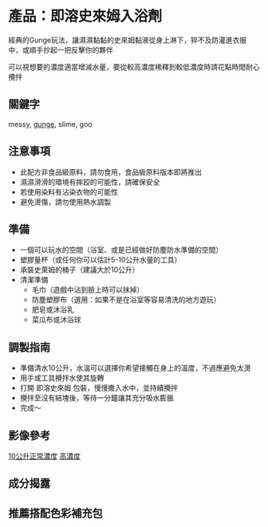 產品：即溶史來姆入浴劑
===
經典的Gunge玩法，讓濕濕黏黏的史來姆黏液從身上淋下，猝不及防灌進衣服中，或順手抄起一把反擊你的夥伴

可以視想要的濃度適當增減水量，要從較高濃度稀釋到較低濃度時請花點時間耐心攪拌

關鍵字
---
messy, [gunge](https://en.m.wikipedia.org/wiki/Gunge), slime, goo


注意事項
---
* 此配方非食品級原料，請勿食用，食品級原料版本即將推出
* 濕濕滑滑的環境有摔跤的可能性，請確保安全
* 若使用染料有沾染衣物的可能性
* 避免燙傷，請勿使用熱水調製

準備
---
* 一個可以玩水的空間（浴室、或是已經做好防塵防水準備的空間）
* 塑膠量杯（或任何你可以估計5-10公升水量的工具）
* 承裝史萊姆的桶子（建議大於10公升）
* 清潔準備
  * 毛巾（遊戲中沾到臉上時可以抹掉）
  * 防塵塑膠布（選用：如果不是在浴室等容易清洗的地方遊玩）
  * 肥皂或沐浴乳
  * 菜瓜布或沐浴球

調製指南
---
* 準備清水10公升，水溫可以選擇你希望接觸在身上的溫度，不過應避免太燙
* 用手或工具攪拌水使其旋轉
* 打開 即溶史來姆 包裝，慢慢撒入水中，並持續攪拌
* 攪拌至沒有結塊後，等待一分鐘讓其充分吸水膨脹
* 完成～

影像參考
---
[10公升正常濃度](https://www.youtube.com/watch?v=JXgWYTWutvk)
[高濃度](https://www.youtube.com/watch?v=bMyQbJ87R_g)

成分揭露
---


推薦搭配色彩補充包
---

